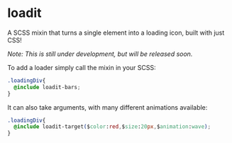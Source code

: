 # loadit
A SCSS mixin that turns a single element into a loading icon, built with just CSS!

*Note: This is still under development, but will be released soon.*

To add a loader simply call the mixin in your SCSS:
```css
.loadingDiv{
  @include loadit-bars;
}
```
It can also take arguments, with many different animations available:
```css
.loadingDiv{
  @include loadit-target($color:red,$size:20px,$animation:wave);
}
```




